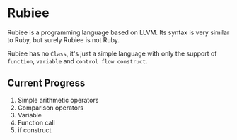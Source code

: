 # Rubiee

Rubiee is a programming language based on LLVM. Its syntax is very similar to Ruby, but surely Rubiee is not Ruby.

Rubiee has no `Class`, it's just a simple language with only the support of `function`, `variable` and `control flow construct`. 

## Current Progress

1. Simple arithmetic operators
2. Comparison operators 
3. Variable
4. Function call 
5. if construct
